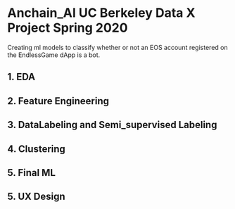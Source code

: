 # Anchain_AI UC Berkeley Data X Project Spring 2020


Creating ml models to classify whether or not an EOS account registered on the EndlessGame dApp is a bot.

## 1. EDA



## 2. Feature Engineering



## 3. DataLabeling and Semi_supervised Labeling


## 4. Clustering

## 5. Final ML

## 5. UX Design

